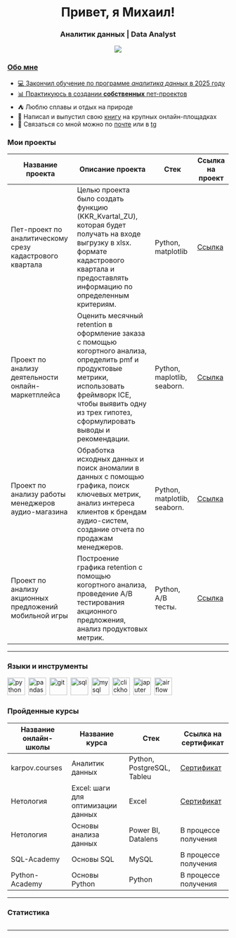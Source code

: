 <div id="header" align="center">
    <h1>Привет, я Михаил! </h1>
    <h3>Аналитик данных | Data Analyst</h3>
</div>

<div id="socials" align="center">
    <a href="https://t.me/jekobi">
    <img src="https://img.shields.io/badge/Telegram-grey?style=for-the-badge&logo=telegram&logoColor=white"/>
</div>

### Обо мне

- :computer: Закончил обучение по программе *аналитика данных* в 2025 году
- :bar_chart: Практикуюсь в создании **собственных** [пет-проектов](https://github.com/mturov/project_kvartal_zu)
- :tent: Люблю сплавы и отдых на природе
- :closed_book: Написал и выпустил свою [книгу](https://ridero.ru/books/todarium/) на крупных онлайн-площадках
- :e-mail: Связаться со мной можно по [почте](mailto:mixail_turov@mail.ru) или в [tg](https://t.me/jekobi)

### Мои проекты
| Название проекта | Описание проекта | Стек | Ссылка на проект |
|-----------------------|----------------|------|----------------------|
| Пет-проект по аналитическому срезу кадастрового квартала | Целью проекта было создать функцию (KKR_Kvartal_ZU), которая будет получать на входе выгрузку в xlsx. формате кадастрового квартала и предоставлять информацию по определенным критериям.  | Python, matplotlib | [Ссылка](https://github.com/mturov/project_kvartal_zu) |
| Проект по анализу деятельности онлайн-маркетплейса | Оценить месячный retention в оформление заказа с помощью когортного анализа, определить pmf и продуктовые метрики, использовать фреймворк ICE, чтобы выявить одну из трех гипотез, сформулировать выводы и рекомендации. | Python, maplotlib, seaborn. | [Ссылка](https://github.com/mturov/project_product_analytics) |
| Проект по анализу работы менеджеров аудио-магазина | Обработка исходных данных и поиск аномалии в данных с помощью графика, поиск ключевых метрик, анализ интереса клиентов к брендам аудио-систем, создание отчета по продажам менеджеров. | Python, matplotlib, seaborn. | [Ссылка](https://github.com/mturov/project_sound_shop) |
| Проект по анализу акционных предложений мобильной игры | Построение графика retention с помощью когортного анализа, проведение A/B тестирования акционного предложения, анализ продуктовых метрик. |  Python, A/B тесты. | [Ссылка](https://github.com/mturov/project_mobile_game) |

---

### Языки и инструменты

<img src="https://cdn.jsdelivr.net/gh/devicons/devicon@latest/icons/python/python-original-wordmark.svg" title="python" width="40" height="40"/>&nbsp;
<img src="https://cdn.jsdelivr.net/gh/devicons/devicon@latest/icons/pandas/pandas-original-wordmark.svg" title="pandas" width="40" height="40"/>&nbsp;
<img src="https://cdn.jsdelivr.net/gh/devicons/devicon/icons/git/git-plain.svg" title="git" width="40" height="40"/>&nbsp;
<img src="https://cdn.jsdelivr.net/gh/devicons/devicon/icons/postgresql/postgresql-original.svg" title="sql" width="40" height="40"/>&nbsp;
<img src="https://cdn.jsdelivr.net/gh/devicons/devicon@latest/icons/mysql/mysql-plain-wordmark.svg" title="mysql" width="40" height="40"/>&nbsp;
<img src="https://cdn.jsdelivr.net/gh/devicons/devicon@latest/icons/clickhouse/clickhouse-original.svg" title="clickhouse" width="40" height="40"/>&nbsp;
<img src="https://cdn.jsdelivr.net/gh/devicons/devicon@latest/icons/jupyter/jupyter-original-wordmark.svg" title="japuter" width="40" height="40"/>&nbsp;
<img src="https://cdn.jsdelivr.net/gh/devicons/devicon@latest/icons/apacheairflow/apacheairflow-original-wordmark.svg" title="airflow" width="40" height="40"/>&nbsp;

### Пройденные курсы

| Название онлайн-школы | Название курса | Стек | Ссылка на сертификат |
|-----------------------|----------------|------|----------------------|
| karpov.courses | Аналитик данных | Python, PostgreSQL, Tableu | [Сертификат](https://lab.karpov.courses/certificate/15a0c068-3458-4750-899f-fece67f6c658/) |
| Нетология | Excel: шаги для оптимизации данных | Excel | [Сертификат](https://netology.ru/backend/api/user/programs/47472/pdf_certificate) |
| Нетология | Основы анализа данных | Power BI, Datalens | В процессе получения |
| SQL-Academy | Основы SQL | MySQL | В процессе получения |
| Python-Academy | Основы Python | Python | В процессе получения |

---

### Статистика

<div id="stat" align="center">
    <img src="http://github-profile-summary-cards.vercel.app/api/cards/profile-details?username=mturov&theme=graywhite" alt=""/>
</div>

---
